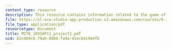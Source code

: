 ```yaml
---
content_type: resource
description: This resource contains information related to the game of hangman.
file: https://ol-ocw-studio-app-production.s3.amazonaws.com/courses/6-189-a-gentle-introduction-to-programming-using-python-january-iap-2011/b2cd69c679ab80b0fa9ad1ec641964fb_MIT6_189IAP11_project1.pdf
file_type: application/pdf
resourcetype: Document
title: MIT6_189IAP11_project1.pdf
uid: b2cd69c6-79ab-80b0-fa9a-d1ec641964fb
---
```

